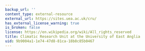 ```yaml
---
backup_url: ''
content_type: external-resource
external_url: https://sites.uea.ac.uk/cru/
has_external_license_warning: true
is_broken: false
license: https://en.wikipedia.org/wiki/All_rights_reserved
title: Climatic Research Unit at the University of East Anglia
uid: 9b9004a1-1e74-47d8-81ca-18b8c85b0467
---
```

